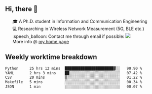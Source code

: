 <h2 > Hi, there 👋 </h3>

<div >
 <ul>
 🎓 A Ph.D. student in Information and Communication Engineering <br>
 💻 Researching in Wireless Network Measurement (5G, BLE etc.)<br>
 :speech_balloon: Contact me through email if possible: <a href="mailto:ethanjia@sjtu.edu.cn"><img src="https://img.shields.io/badge/-ethanjia@sjtu.edu.cn-c14438?style=plastic&logo=Gmail&logoColor=white&link=mailto:mailto:ethanjia@sjtu.edu.cn"></a> <br>
  More info @ <a href="https://haifengjia.github.io">my home page</a>
 </ul>
</div>

<h2 >
Weekly worktime breakdown
</h1>


<!--START_SECTION:waka-->

```txt
Python     25 hrs 12 mins  ██████████████████████▓░░   90.90 %
YAML       2 hrs 3 mins    ██░░░░░░░░░░░░░░░░░░░░░░░   07.42 %
CSV        20 mins         ▒░░░░░░░░░░░░░░░░░░░░░░░░   01.22 %
Makefile   5 mins          ░░░░░░░░░░░░░░░░░░░░░░░░░   00.34 %
JSON       1 min           ░░░░░░░░░░░░░░░░░░░░░░░░░   00.07 %
```

<!--END_SECTION:waka-->


